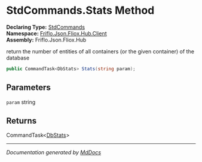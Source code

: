 ﻿<!--  
  <auto-generated>   
    The contents of this file were generated by a tool.  
    Changes to this file may be list if the file is regenerated  
  </auto-generated>   
-->

# StdCommands.Stats Method

**Declaring Type:** [StdCommands](../index.md)  
**Namespace:** [Friflo.Json.Fliox.Hub.Client](../../index.md)  
**Assembly:** Friflo.Json.Fliox.Hub

return the number of entities of all containers (or the given container) of the database

```csharp
public CommandTask<DbStats> Stats(string param);
```

## Parameters

`param`  string

## Returns

CommandTask\<[DbStats](../../../DB/Cluster/DbStats/index.md)\>

___

*Documentation generated by [MdDocs](https://github.com/ap0llo/mddocs)*
